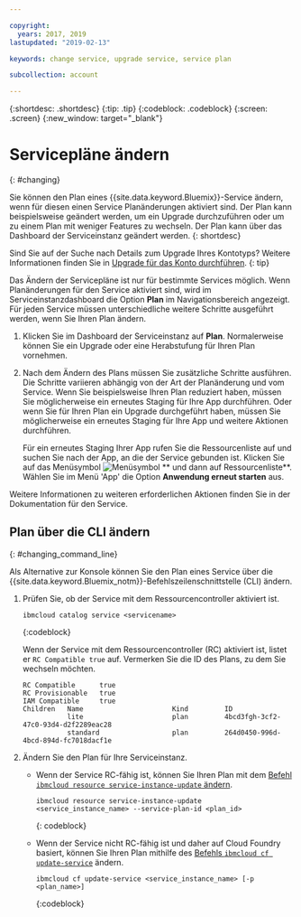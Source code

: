 ```yaml
---

copyright:
  years: 2017, 2019
lastupdated: "2019-02-13"

keywords: change service, upgrade service, service plan

subcollection: account

---
```


{:shortdesc: .shortdesc}
{:tip: .tip}
{:codeblock: .codeblock}
{:screen: .screen}
{:new_window: target="_blank"}


# Servicepläne ändern
{: #changing}

Sie können den Plan eines {{site.data.keyword.Bluemix}}-Service ändern, wenn für diesen einen Service Planänderungen aktiviert sind. Der Plan kann beispielsweise geändert werden, um ein Upgrade durchzuführen oder um zu einem Plan mit weniger Features zu wechseln. Der Plan kann über das Dashboard der Serviceinstanz geändert werden.
{: shortdesc}

Sind Sie auf der Suche nach Details zum Upgrade Ihres Kontotyps? Weitere Informationen finden Sie in [Upgrade für das Konto durchführen](/docs/account?topic=account-upgrading-account).
{: tip}

Das Ändern der Servicepläne ist nur für bestimmte Services möglich. Wenn Planänderungen für den Service aktiviert sind, wird im Serviceinstanzdashboard die Option **Plan** im Navigationsbereich angezeigt. Für jeden Service müssen unterschiedliche weitere Schritte ausgeführt werden, wenn Sie Ihren Plan ändern.

1. Klicken Sie im Dashboard der Serviceinstanz auf **Plan**. Normalerweise können Sie ein Upgrade oder eine Herabstufung für Ihren Plan vornehmen.
2. Nach dem Ändern des Plans müssen Sie zusätzliche Schritte ausführen. Die Schritte variieren abhängig von der Art der Planänderung und vom Service. Wenn Sie beispielsweise Ihren Plan reduziert haben, müssen Sie möglicherweise ein erneutes Staging für Ihre App durchführen. Oder wenn Sie für Ihren Plan ein Upgrade durchgeführt haben, müssen Sie möglicherweise ein erneutes Staging für Ihre App und weitere Aktionen durchführen.

   Für ein erneutes Staging Ihrer App rufen Sie die Ressourcenliste auf und suchen Sie nach der App, an die der Service gebunden ist. Klicken Sie auf das Menüsymbol ![Menüsymbol](../icons/icon_hamburger.svg) ** und dann auf Ressourcenliste**. Wählen Sie im Menü 'App' die Option **Anwendung erneut starten** aus.

  Weitere Informationen zu weiteren erforderlichen Aktionen finden Sie in der Dokumentation für den Service.

## Plan über die CLI ändern
{: #changing_command_line}

Als Alternative zur Konsole können Sie den Plan eines Service über die {{site.data.keyword.Bluemix_notm}}-Befehlszeilenschnittstelle (CLI) ändern.

1. Prüfen Sie, ob der Service mit dem Ressourcencontroller aktiviert ist.

   ```
   ibmcloud catalog service <servicename>
   ```
   {:codeblock}

   Wenn der Service mit dem Ressourcencontroller (RC) aktiviert ist, listet er `RC Compatible true` auf. Vermerken Sie die ID des Plans, zu dem Sie wechseln möchten.

   ```
   RC Compatible      true
   RC Provisionable   true
   IAM Compatible     true
   Children   Name                      Kind         ID
              lite                      plan         4bcd3fgh-3cf2-47c0-93d4-d2f2289eac28
              standard                  plan         264d0450-996d-4bcd-894d-fc7018dacf1e
    ```

1. Ändern Sie den Plan für Ihre Serviceinstanz.

   - Wenn der Service RC-fähig ist, können Sie Ihren Plan mit dem [Befehl `ibmcloud resource service-instance-update` ändern](/docs/cli/reference/ibmcloud?topic=cloud-cli-ibmcloud_commands_resource).

     ```
     ibmcloud resource service-instance-update <service_instance_name> --service-plan-id <plan_id>
     ```
     {: codeblock}

   - Wenn der Service nicht RC-fähig ist und daher auf Cloud Foundry basiert, können Sie Ihren Plan mithilfe des [Befehls `ibmcloud cf update-service`](/docs/cli?topic=cloud-cli-ibmcloud_commands_services#ibmcloud_service_update) ändern.

     ```
     ibmcloud cf update-service <service_instance_name> [-p <plan_name>]
     ```
     {:codeblock}
